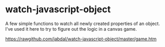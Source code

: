 watch-javascript-object
=======================

A few simple functions to watch all newly created properties of an object. I've used it here to try to figure out the logic in a canvas game.


https://rawgithub.com/jabdal/watch-javascript-object/master/game.htm
